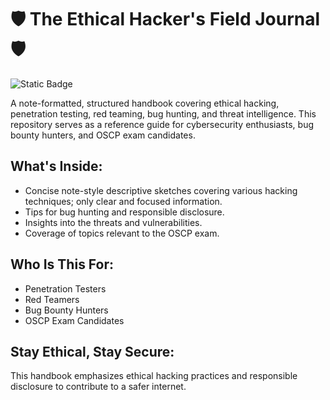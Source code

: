 # 🛡️ The Ethical Hacker's Field Journal 🛡️

![Static Badge](https://img.shields.io/badge/version-1.0-blue)

A note-formatted, structured handbook covering ethical hacking, penetration testing, red teaming, bug hunting, and threat intelligence. This repository serves as a reference guide for cybersecurity enthusiasts, bug bounty hunters, and OSCP exam candidates.

## What's Inside:

- Concise note-style descriptive sketches covering various hacking techniques; only clear and focused information.
- Tips for bug hunting and responsible disclosure.
- Insights into the threats and vulnerabilities.
- Coverage of topics relevant to the OSCP exam.

## Who Is This For:

- Penetration Testers
- Red Teamers
- Bug Bounty Hunters
- OSCP Exam Candidates

## Stay Ethical, Stay Secure:

This handbook emphasizes ethical hacking practices and responsible disclosure to contribute to a safer internet.
